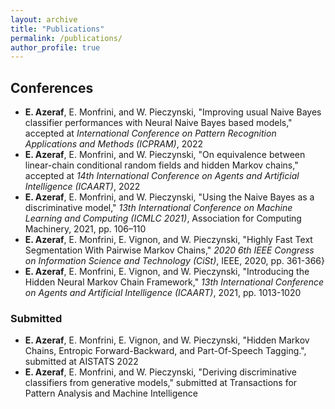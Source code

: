 ```yaml
---
layout: archive
title: "Publications"
permalink: /publications/
author_profile: true
---
```


## Conferences

- **E. Azeraf**, E. Monfrini, and W. Pieczynski, "Improving usual Naive Bayes classifier performances with Neural Naive Bayes based models," accepted at *International Conference on Pattern Recognition Applications and Methods (ICPRAM)*, 2022
- **E. Azeraf**, E. Monfrini, and W. Pieczynski, "On equivalence between linear-chain conditional random fields and hidden Markov chains," accepted at *14th International Conference on Agents and Artificial Intelligence (ICAART)*, 2022
- **E. Azeraf**, E. Monfrini, and W. Pieczynski, "Using the Naive Bayes as a discriminative model," *13th International Conference on Machine Learning and Computing (ICMLC 2021)*, Association for Computing Machinery, 2021, pp. 106–110
- **E. Azeraf**, E. Monfrini, E. Vignon, and W. Pieczynski, "Highly Fast Text Segmentation With Pairwise Markov Chains," *2020 6th IEEE Congress on Information Science and Technology (CiSt)*, IEEE, 2020, pp. 361-366}
- **E. Azeraf**, E. Monfrini, E. Vignon, and W. Pieczynski,  "Introducing the Hidden Neural Markov Chain Framework," *13th International Conference on Agents and Artificial Intelligence (ICAART)*, 2021, pp. 1013-1020

### Submitted

- **E. Azeraf**, E. Monfrini, E. Vignon, and W. Pieczynski, "Hidden Markov Chains, Entropic Forward-Backward, and Part-Of-Speech Tagging.", submitted at AISTATS 2022 
- **E. Azeraf**, E. Monfrini, and W. Pieczynski, "Deriving discriminative classifiers from generative models," submitted at Transactions for Pattern Analysis and Machine Intelligence
